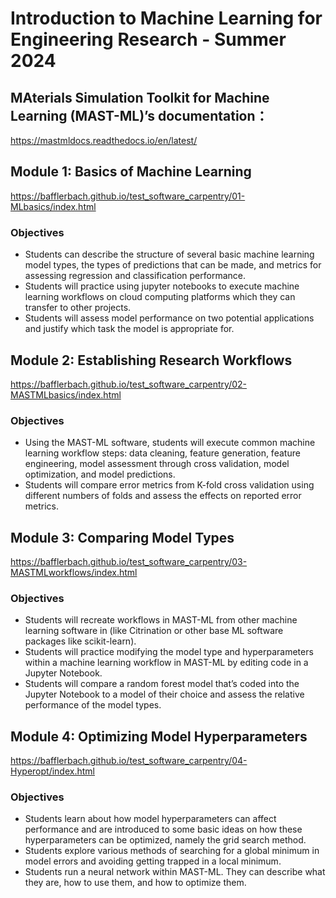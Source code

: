 # Introduction to Machine Learning for Engineering Research -  Summer 2024

## MAterials Simulation Toolkit for Machine Learning (MAST-ML)’s documentation：
https://mastmldocs.readthedocs.io/en/latest/

## Module 1: Basics of Machine Learning

https://bafflerbach.github.io/test_software_carpentry/01-MLbasics/index.html

### Objectives
- Students can describe the structure of several basic machine learning model types, the types of predictions that can be made, and metrics for assessing regression and classification performance.
- Students will practice using jupyter notebooks to execute machine learning workflows on cloud computing platforms which they can transfer to other projects.
- Students will assess model performance on two potential applications and justify which task the model is appropriate for.

## Module 2: Establishing Research Workflows

https://bafflerbach.github.io/test_software_carpentry/02-MASTMLbasics/index.html

### Objectives
- Using the MAST-ML software, students will execute common machine learning workflow steps: data cleaning, feature generation, feature engineering, model assessment through cross validation, model optimization, and model predictions.
- Students will compare error metrics from K-fold cross validation using different numbers of folds and assess the effects on reported error metrics.

## Module 3: Comparing Model Types

https://bafflerbach.github.io/test_software_carpentry/03-MASTMLworkflows/index.html

### Objectives
- Students will recreate workflows in MAST-ML from other machine learning software in (like Citrination or other base ML software packages like scikit-learn).
- Students will practice modifying the model type and hyperparameters within a machine learning workflow in MAST-ML by editing code in a Jupyter Notebook.
- Students will compare a random forest model that’s coded into the Jupyter Notebook to a model of their choice and assess the relative performance of the model types.

## Module 4: Optimizing Model Hyperparameters

https://bafflerbach.github.io/test_software_carpentry/04-Hyperopt/index.html

### Objectives
- Students learn about how model hyperparameters can affect performance and are introduced to some basic ideas on how these hyperparameters can be optimized, namely the grid search method.
- Students explore various methods of searching for a global minimum in model errors and avoiding getting trapped in a local minimum.
- Students run a neural network within MAST-ML. They can describe what they are, how to use them, and how to optimize them.


